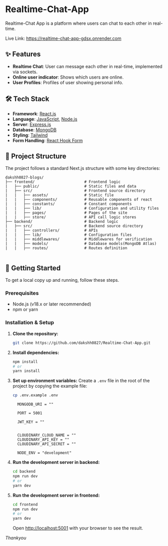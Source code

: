 # Realtime-Chat-App

Realtime-Chat App is a platform where users can chat to each other in real-time.

Live Link: https://realtime-chat-app-gdsx.onrender.com

## ✨ Features

*   **Realtime Chat**: User can message each other in real-time, implemented via sockets.
*   **Online user indicator**: Shows which users are online.
*   **User Profiles**: Profiles of user showing personal info.

## 🛠️ Tech Stack

*   **Framework**: [React.js](https://react.dev/) 
*   **Language**: [JavaScript](https://devdocs.io/javascript/), [Node.js](https://nodejs.org/en)
*   **Server**: [Express.js](https://expressjs.com/)
*   **Database**: [MongoDB](https://www.mongodb.com/)
*   **Styling**: [Tailwind](https://tailwindcss.com/)
*   **Form Handling**: [React Hook Form](https://react-hook-form.com/)

## 📂 Project Structure

The project follows a standard Next.js structure with some key directories:

```
dakshh0827-blogs/
├── frontend/                      # Frontend logic
|   ├── public/                    # Static files and data
|   ├── src/                       # Frontend source directory
|   |   ├── assets/                # Static file
|   |   ├── components/            # Reusable components of react
|   |   ├── constants/             # Constant components
|   |   ├── lib/                   # Configuration and utility files
|   |   ├── pages/                 # Pages of the site
|   |   ├── store/                 # API call logic stores
├── backend/                       # Backend logic
|   ├── src/                       # Backend source directory
|   |   ├── controllers/           # APIs 
|   |   ├── lib/                   # Configuration files
|   |   ├── middlewares/           # Middlewares for verification 
|   |   ├── models/                # Database models(MongoDB Atlas)
|   |   ├── routes/                # Routes definition 


```

## 🚀 Getting Started

To get a local copy up and running, follow these steps.

### Prerequisites

*   Node.js (v18.x or later recommended)
*   npm or yarn

### Installation & Setup

1.  **Clone the repository:**
    ```bash
    git clone https://github.com/dakshh0827/Realtime-Chat-App.git
    ```

2.  **Install dependencies:**
    ```bash
    npm install
    # or
    yarn install
    ```

3.  **Set up environment variables:**
    Create a `.env` file in the root of the project by copying the example file:
    ```bash
    cp .env.example .env
    ```

    ```env
      MONGODB_URI = ""

      PORT = 5001
      
      JWT_KEY = ""
      
      
      CLOUDINARY_CLOUD_NAME = ""
      CLOUDINARY_API_KEY = ""
      CLOUDINARY_API_SECRET = ""
      
      NODE_ENV = "development"
    ```

4.  **Run the development server in backend:**
    ```bash
    cd backend
    npm run dev
    # or
    yarn dev
    ```
5.  **Run the development server in frontend:**
    ```bash
    cd frontend
    npm run dev
    # or
    yarn dev
    ```
    Open [http://localhost:5001](http://localhost:5001) with your browser to see the result.





*Thankyou*
